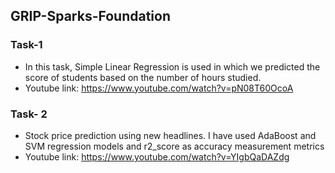 ## GRIP-Sparks-Foundation
### Task-1
- In this task, Simple Linear Regression is used in which we predicted the score of students based on the number of hours studied. 
- Youtube link: https://www.youtube.com/watch?v=pN08T60OcoA
  
### Task- 2
- Stock price prediction using new headlines. I have used AdaBoost and SVM regression models and r2_score as accuracy measurement metrics
- Youtube link: https://www.youtube.com/watch?v=YIgbQaDAZdg
